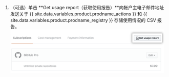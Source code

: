 1. （可选）单击 **Get usage report（获取使用报告）**向帐户主电子邮件地址发送关于 {{ site.data.variables.product.prodname_actions }} 和 {{ site.data.variables.product.prodname_registry }} 存储使用情况的 CSV 报告。 ![下载 CSV 报告](/assets/images/help/billing/actions-packages-report-download.png)
